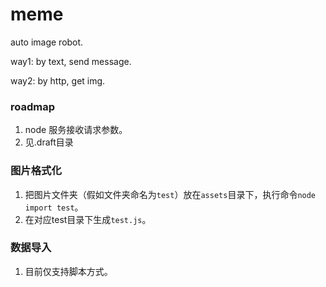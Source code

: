 # meme
auto image robot.

way1: by text, send message.

way2: by http, get img.

### roadmap
1. node 服务接收请求参数。
2. 见.draft目录

### 图片格式化
1. 把图片文件夹（假如文件夹命名为`test`）放在`assets`目录下，执行命令`node import test`。
2. 在对应test目录下生成`test.js`。

### 数据导入
1. 目前仅支持脚本方式。
